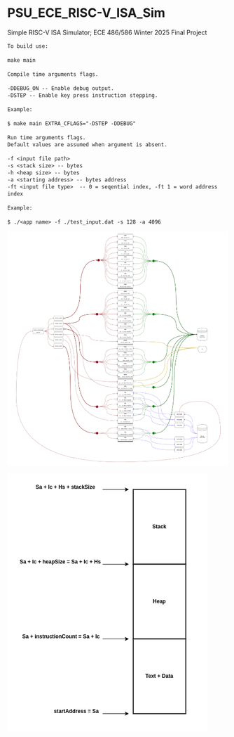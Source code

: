 # PSU_ECE_RISC-V_ISA_Sim</br>
Simple RISC-V ISA Simulator; ECE 486/586 Winter 2025 Final Project</br>
```
To build use:

make main

Compile time arguments flags.

-DDEBUG_ON -- Enable debug output.
-DSTEP -- Enable key press instruction stepping.

Example:

$ make main EXTRA_CFLAGS="-DSTEP -DDEBUG"

Run time arguments flags.
Default values are assumed when argument is absent.

-f <input file path> 
-s <stack size> -- bytes
-h <heap size> -- bytes
-a <starting address> -- bytes address
-ft <input file type>  -- 0 = seqential index, -ft 1 = word address index

Example:

$ ./<app name> -f ./test_input.dat -s 128 -a 4096 
```

![Alt text](docs/main_map.png)

![Alt text](docs/memStruct.png)


